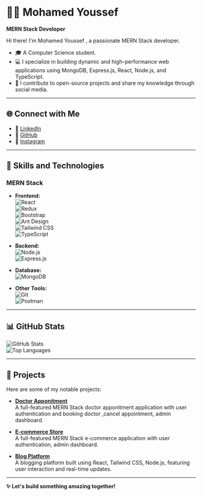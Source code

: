 # 👨‍💻 Mohamed Youssef 
**MERN Stack Developer**  

Hi there! I'm Mohamed Youssef , a passionate MERN Stack developer.  
- 🎓 A Computer Science student.  
- 💻 I specialize in building dynamic and high-performance web applications using MongoDB, Express.js, React, Node.js, and TypeScript.  
- 🌟 I contribute to open-source projects and share my knowledge through social media.  

---

## 🌐 **Connect with Me**  
- 💼 [LinkedIn](https://www.linkedin.com/in/mohamed-youssef11/)  
- 🐙 [GitHub](https://github.com/moyoussef11)  
- 📸 [Instagram](https://www.instagram.com/your-profile)  

---

## 🤖 **Skills and Technologies**  

### **MERN Stack**  
- **Frontend:**  
  ![React](https://img.shields.io/badge/React-61DAFB?style=flat-square&logo=react&logoColor=black)  
  ![Redux](https://img.shields.io/badge/Redux-764ABC?style=flat-square&logo=redux&logoColor=white)  
  ![Bootstrap](https://img.shields.io/badge/Bootstrap-7952B3?style=flat-square&logo=bootstrap&logoColor=white)  
  ![Ant Design](https://img.shields.io/badge/Ant_Design-0170FE?style=flat-square&logo=ant-design&logoColor=white)  
  ![Tailwind CSS](https://img.shields.io/badge/Tailwind_CSS-38B2AC?style=flat-square&logo=tailwind-css&logoColor=white)  
  ![TypeScript](https://img.shields.io/badge/TypeScript-007ACC?style=flat-square&logo=typescript&logoColor=white)  

- **Backend:**  
  ![Node.js](https://img.shields.io/badge/Node.js-339933?style=flat-square&logo=node.js&logoColor=white)  
  ![Express.js](https://img.shields.io/badge/Express.js-000000?style=flat-square&logo=express&logoColor=white)  

- **Database:**  
  ![MongoDB](https://img.shields.io/badge/MongoDB-47A248?style=flat-square&logo=mongodb&logoColor=white)  

- **Other Tools:**  
  ![Git](https://img.shields.io/badge/Git-F05032?style=flat-square&logo=git&logoColor=white)  
  ![Postman](https://img.shields.io/badge/Postman-FF6C37?style=flat-square&logo=postman&logoColor=white)  

---

## 📊 **GitHub Stats**  
![GitHub Stats](https://github-readme-stats.vercel.app/api?username=moyoussef11&show_icons=true&theme=radical)  
![Top Languages](https://github-readme-stats.vercel.app/api/top-langs/?username=moyoussef11&layout=compact&theme=radical)  

---

## 🌟 **Projects**  
Here are some of my notable projects:  
- [**Doctor Apponitment**](https://eco0mern.netlify.app/)  
  A full-featured MERN Stack doctor apponitment application with  user authentication and booking doctor ,cancel appointment, admin dashboard.  

- [**E-commerce Store**](https://eco0mern.netlify.app/)  
  A full-featured MERN Stack e-commerce application with  user authentication, admin dashboard.
  
- [**Blog Platform**](https://verdant-sprite-98e024.netlify.app/)  
  A blogging platform built using React, Tailwind CSS, Node.js, featuring user interaction and real-time updates.  

---

**✨ Let's build something amazing together!**
